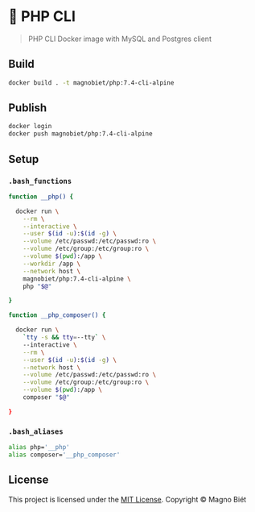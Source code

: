 # 🐳 PHP CLI

> PHP CLI Docker image with MySQL and Postgres client

## Build

```bash
docker build . -t magnobiet/php:7.4-cli-alpine
```

## Publish

```bash
docker login
docker push magnobiet/php:7.4-cli-alpine
```

## Setup

### `.bash_functions`

```bash
function __php() {

  docker run \
    --rm \
    --interactive \
    --user $(id -u):$(id -g) \
    --volume /etc/passwd:/etc/passwd:ro \
    --volume /etc/group:/etc/group:ro \
    --volume $(pwd):/app \
    --workdir /app \
    --network host \
    magnobiet/php:7.4-cli-alpine \
    php "$@"

}

function __php_composer() {

  docker run \
    `tty -s && tty=--tty` \
    --interactive \
    --rm \
    --user $(id -u):$(id -g) \
    --network host \
    --volume /etc/passwd:/etc/passwd:ro \
    --volume /etc/group:/etc/group:ro \
    --volume $(pwd):/app \
    composer "$@"

}
```

### `.bash_aliases`

```bash
alias php='__php'
alias composer='__php_composer'
```

## License

This project is licensed under the [MIT License](https://magno.mit-license.org/2018). Copyright © Magno Biét
